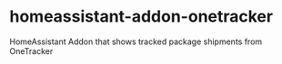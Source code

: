 # homeassistant-addon-onetracker

HomeAssistant Addon that shows tracked package shipments from OneTracker
